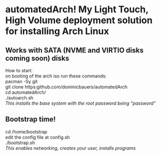 # automatedArch! My Light Touch, High Volume deployment solution for installing Arch Linux  
## Works with SATA (NVME and VIRTIO disks coming soon) disks  
How to start:  
on booting of the arch iso run these commands:  
pacman -Sy git  
git clone https:github.com/dominicbauers/automatedArch  
cd automatedArch/  
./autoarch.sh  
*This installs the base system with the root password being "password"*  
## Bootstrap time!
cd /home/bootstrap  
edit the config file at config.sh  
./bootstrap.sh  
*This enables networking, creates your user, installs programs*
